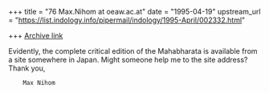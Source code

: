 +++
title = "76 Max.Nihom at oeaw.ac.at"
date = "1995-04-19"
upstream_url = "https://list.indology.info/pipermail/indology/1995-April/002332.html"

+++
[Archive link](https://list.indology.info/pipermail/indology/1995-April/002332.html)

Evidently, the complete critical edition of the Mahabharata is available 
from a site somewhere in Japan. Might someone help me to the site address? 
        Thank you,

        Max Nihom






